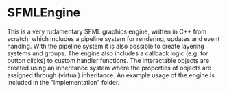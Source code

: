 # SFMLEngine
This is a very rudamentary SFML graphics engine, written in C++ from scratch, which includes a pipeline system for rendering, updates and event handlng.
With the pipeline system it is also possible to create layering systems and groups. The engine also includes a callback
logic (e.g. for button clicks) to custom handler functions.
The interactable objects are created using an inheritance system where the properties of objects are assigned through (virtual) inheritance.
An example usage of the engine is included in the "Implementation" folder.
